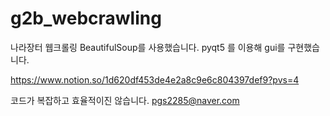 # g2b_webcrawling
나라장터 웹크롤링 
BeautifulSoup를 사용했습니다.
pyqt5 를 이용해 gui를 구현했습니다.

https://www.notion.so/1d620df453de4e2a8c9e6c804397def9?pvs=4

코드가 복잡하고 효율적이진 않습니다.
pgs2285@naver.com
